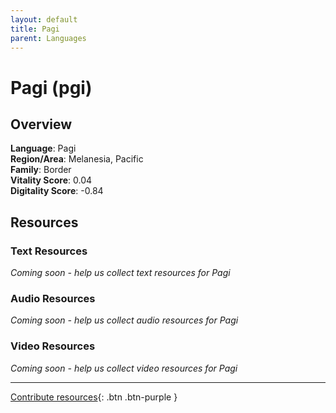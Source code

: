 ```yaml
---
layout: default
title: Pagi
parent: Languages
---
```


# Pagi (pgi)

## Overview

**Language**: Pagi  
**Region/Area**: Melanesia, Pacific  
**Family**: Border  
**Vitality Score**: 0.04  
**Digitality Score**: -0.84  

## Resources

### Text Resources
*Coming soon - help us collect text resources for Pagi*

### Audio Resources
*Coming soon - help us collect audio resources for Pagi*

### Video Resources
*Coming soon - help us collect video resources for Pagi*

---

[Contribute resources](https://fairtrain.github.io/){: .btn .btn-purple }
